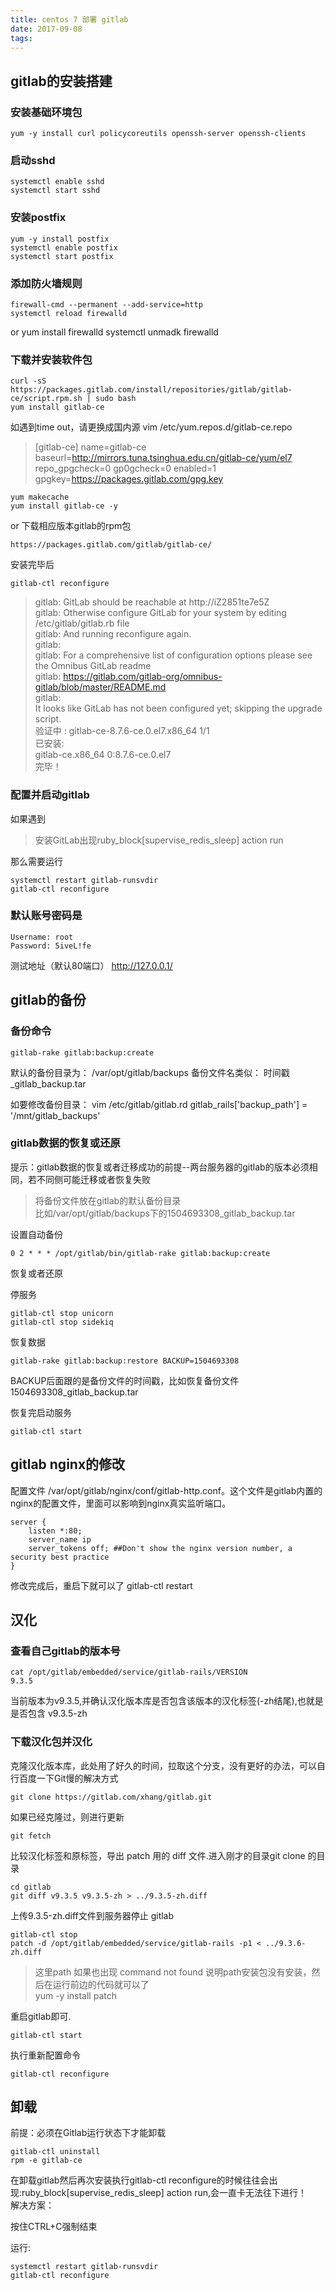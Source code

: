 ```yaml
---
title: centos 7 部署 gitlab
date: 2017-09-08
tags:
---
```

## gitlab的安装搭建
<!--more-->

### 安装基础环境包

    yum -y install curl policycoreutils openssh-server openssh-clients

### 启动sshd

    systemctl enable sshd
    systemctl start sshd

### 安装postfix

    yum -y install postfix
    systemctl enable postfix
    systemctl start postfix

### 添加防火墙规则

    firewall-cmd --permanent --add-service=http
    systemctl reload firewalld
or
    yum install firewalld
    systemctl unmadk firewalld

### 下载并安装软件包

    curl -sS https://packages.gitlab.com/install/repositories/gitlab/gitlab-ce/script.rpm.sh | sudo bash
    yum install gitlab-ce

如遇到time out，请更换成国内源
    vim /etc/yum.repos.d/gitlab-ce.repo
> [gitlab-ce]
> name=gitlab-ce
> baseurl=http://mirrors.tuna.tsinghua.edu.cn/gitlab-ce/yum/el7
> repo_gpgcheck=0
> gp0gcheck=0
> enabled=1
> gpgkey=https://packages.gitlab.com/gpg.key

    yum makecache
    yum install gitlab-ce -y


or 下载相应版本gitlab的rpm包

    https://packages.gitlab.com/gitlab/gitlab-ce/    

安装完毕后

    gitlab-ctl reconfigure 
> gitlab: GitLab should be reachable at http://iZ2851te7e5Z  
gitlab: Otherwise configure GitLab for your system by editing /etc/gitlab/gitlab.rb file  
gitlab: And running reconfigure again.  
gitlab:   
gitlab: For a comprehensive list of configuration options please see the Omnibus GitLab readme  
gitlab: https://gitlab.com/gitlab-org/omnibus-gitlab/blob/master/README.md  
gitlab:   
It looks like GitLab has not been configured yet; skipping the upgrade script.  
  验证中      : gitlab-ce-8.7.6-ce.0.el7.x86_64                                                                                             1/1     
已安装:  
  gitlab-ce.x86_64 0:8.7.6-ce.0.el7                                                                                                         
完毕！

### 配置并启动gitlab

如果遇到
>安装GitLab出现ruby_block[supervise_redis_sleep] action run

那么需要运行

	systemctl restart gitlab-runsvdir
    gitlab-ctl reconfigure

### 默认账号密码是

    Username: root
    Password: 5iveL!fe
测试地址（默认80端口）
    http://127.0.0.1/

## gitlab的备份

### 备份命令
    gitlab-rake gitlab:backup:create
默认的备份目录为： /var/opt/gitlab/backups  备份文件名类似： 时间戳_gitlab_backup.tar

如要修改备份目录：
    vim /etc/gitlab/gitlab.rd
    gitlab_rails['backup_path'] = '/mnt/gitlab_backups'

### gitlab数据的恢复或还原
提示：gitlab数据的恢复或者迁移成功的前提--两台服务器的gitlab的版本必须相同，若不同侧可能迁移或者恢复失败  

>将备份文件放在gitlab的默认备份目录  
比如/var/opt/gitlab/backups下的1504693308_gitlab_backup.tar     
  
设置自动备份

    0 2 * * * /opt/gitlab/bin/gitlab-rake gitlab:backup:create

恢复或者还原  

停服务

    gitlab-ctl stop unicorn
	gitlab-ctl stop sidekiq

恢复数据

    gitlab-rake gitlab:backup:restore BACKUP=1504693308

BACKUP后面跟的是备份文件的时间戳，比如恢复备份文件1504693308_gitlab_backup.tar

恢复完启动服务

    gitlab-ctl start

## gitlab nginx的修改

配置文件 /var/opt/gitlab/nginx/conf/gitlab-http.conf。这个文件是gitlab内置的nginx的配置文件，里面可以影响到nginx真实监听端口。

    server {
        listen *:80;
		server_name ip
		server_tokens off; ##Don't show the nginx version number, a security best practice 		
    }

修改完成后，重启下就可以了
    gitlab-ctl restart

## 汉化

### 查看自己gitlab的版本号
    cat /opt/gitlab/embedded/service/gitlab-rails/VERSION
    9.3.5

当前版本为v9.3.5,并确认汉化版本库是否包含该版本的汉化标签(-zh结尾),也就是是否包含 v9.3.5-zh

### 下载汉化包并汉化

克隆汉化版本库，此处用了好久的时间，拉取这个分支，没有更好的办法，可以自行百度一下Git慢的解决方式

    git clone https://gitlab.com/xhang/gitlab.git

如果已经克隆过，则进行更新

    git fetch

比较汉化标签和原标签，导出 patch 用的 diff 文件.进入刚才的目录git clone 的目录

    cd gitlab
	git diff v9.3.5 v9.3.5-zh > ../9.3.5-zh.diff

上传9.3.5-zh.diff文件到服务器停止 gitlab

    gitlab-ctl stop
	patch -d /opt/gitlab/embedded/service/gitlab-rails -p1 < ../9.3.6-zh.diff
>这里path 如果也出现 command not found 说明path安装包没有安装，然后在运行前边的代码就可以了  
yum -y install patch 


重启gitlab即可.

    gitlab-ctl start

执行重新配置命令

    gitlab-ctl reconfigure

##  卸载

前提：必须在Gitlab运行状态下才能卸载

    gitlab-ctl uninstall
    rpm -e gitlab-ce

在卸载gitlab然后再次安装执行gitlab-ctl reconfigure的时候往往会出现:ruby_block[supervise_redis_sleep] action run,会一直卡无法往下进行！   
解决方案：  

按住CTRL+C强制结束  

运行:  

    systemctl restart gitlab-runsvdir
    gitlab-ctl reconfigure